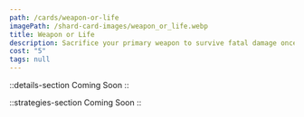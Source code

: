 ```yaml
---
path: /cards/weapon-or-life
imagePath: /shard-card-images/weapon_or_life.webp
title: Weapon or Life
description: Sacrifice your primary weapon to survive fatal damage once.
cost: "5"
tags: null
---
```


::details-section
Coming Soon
::

::strategies-section
Coming Soon
::
